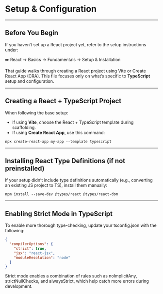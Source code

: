 # Setup & Configuration

---

## Before You Begin

If you haven’t set up a React project yet, refer to the setup instructions under:

➡️ <span class="emphasis">React → Basics → Fundamentals → Setup & Installation</span>

That guide walks through creating a React project using Vite or Create React App (CRA). This file focuses only on what’s specific to **TypeScript** setup and configuration.

---

## Creating a React + TypeScript Project

When following the base setup:

- If using **Vite**, choose the <span class="emphasis">React + TypeScript</span> template during scaffolding.
- If using **Create React App**, use this command:

```shell
npx create-react-app my-app --template typescript
```

---

## Installing React Type Definitions (if not preinstalled)

If your setup didn’t include type definitions automatically (e.g., converting an existing JS project to TS), install them manually:

```shell
npm install --save-dev @types/react @types/react-dom
```

---

## Enabling Strict Mode in TypeScript

To enable more thorough type-checking, update your <span class="codeSnip">tsconfig.json</span> with the following:

```json
{
  "compilerOptions": {
    "strict": true,
    "jsx": "react-jsx",
    "moduleResolution": "node"
  }
}
```

Strict mode enables a combination of rules such as <span class="codeSnip">noImplicitAny</span>, <span class="codeSnip">strictNullChecks</span>, and <span class="codeSnip">alwaysStrict</span>, which help catch more errors during development.